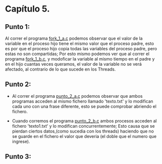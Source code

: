 # Capítulo 5.
## Punto 1:

Al correr el programa [fork_1_a.c](fork_1_a.c) podemos observar que el valor de la
variable en el proceso hijo tiene el mismo valor que el proceso padre, esto es por que
el proceso hijo copia todas las variables del proceso padre, pero estas no son
compartidas; Por esto mismo podemos ver que al correr el programa [fork_1_b.c](fork_1_b.c),
y modoficar la variable al mismo tiempo en el padre y en el hijo cuantas veces queramos,
el valor de la variable no se verá afectado, al contrario de lo que sucede en los Threads.

## Punto 2:

* Al correr el programa [punto_2_a.c](punto_2_a.c) podemos observar que ambos programas 
acceden al mismo fichero llamado 'texto.txt' y lo modifican cada uno con una frase diferente, 
esto se puede comprobar abriendo el fichero.

* Cuando corremos el programa [punto_2_b.c](punto_2_b.c) ambos procesos acceden al fichero
'texto1.txt' y lo modifican concurrentemente; Esto causa que se pierdan ciertos datos,(como sucedia
con los threads) haciendo que no se guarde en el fichero el valor que deveria (el doble que el numero que ingrese).

## Punto 3:


